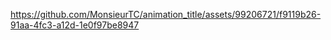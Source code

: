 


https://github.com/MonsieurTC/animation_title/assets/99206721/f9119b26-91aa-4fc3-a12d-1e0f97be8947

